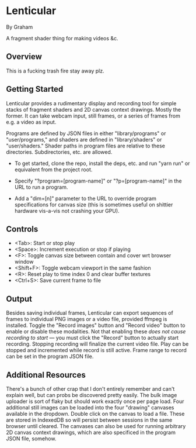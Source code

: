 Lenticular
==========
By Graham

A fragment shader thing for making videos &c.

## Overview

This is a fucking trash fire stay away plz.

## Getting Started

Lenticular provides a rudimentary display and recording tool for simple stacks of fragment shaders and 2D canvas context drawings. Mostly the former. It can take webcam input, still frames, or a series of frames from e.g. a video as input.

Programs are defined by JSON files in either "library/programs" or "user/programs," and shaders are defined in "library/shaders" or "user/shaders." Shader paths in program files are relative to these directories. Subdirectories, etc. are allowed.

- To get started, clone the repo, install the deps, etc. and run "yarn run" or equivalent from the project root.

- Specify "?program=[program-name]" or "?p=[program-name]" in the URL to run a program.

- Add a "dim=[n]" parameter to the URL to override program specifications for canvas size (this is sometimes useful on shittier hardware vis-a-vis not crashing your GPU).

## Controls

- \<Tab\>: Start or stop play
- \<Space\>: Increment execution or stop if playing
- \<F\>: Toggle canvas size between contain and cover wrt browser window
- \<Shift+F\>: Toggle webcam viewport in the same fashion
- \<R\>: Reset play to time index 0 and clear buffer textures
- \<Ctrl+S\>: Save current frame to file

## Output

Besides saving individual frames, Lenticular can export sequences of frames to individual PNG images or a video file, provided ffmpeg is installed. Toggle the "Record images" button and "Record video" button to enable or disable these modalities. Not that enabling these *does not cause recording to start* — you must click the "Record" button to actually start recording. Stopping recording will finalize the current video file. Play can be stopped and incremented while record is still active. Frame range to record can be set in the program JSON file.

## Additional Resources

There's a bunch of other crap that I don't entirely remember and can't explain well, but can probs be discovered pretty easily. The bulk image uploader is sort of flaky but should work exactly once per page load. Four additional still images can be loaded into the four "drawing" canvases available in the dropdown. Double click on the canvas to load a file. These are stored in IndexedDB so will persist between sessions in the same browser until cleared. The canvases can also be used for running arbitrary 2D canvas context drawings, which are also specificed in the program JSON file, somehow.
